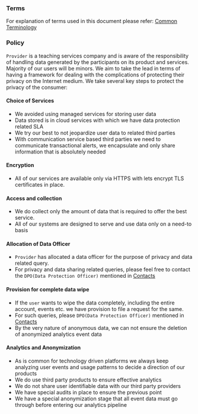 ### Terms
For explanation of terms used in this document please refer:
[Common Terminology](../common/terminology.md)

### Policy
`Provider` is a teaching services company and is aware of the responsibility of handling data generated by the
participants on its product and services. Majority of our users will be minors. We aim to take the lead in terms of having
a framework for dealing with the complications of protecting their privacy on the Internet medium. 
We take several key steps to protect the privacy of the consumer:

#### Choice of Services
* We avoided using managed services for storing user data
* Data stored is in cloud services with which we have data protection related SLA
* We try our best to not jeopardize user data to related third parties
* With communication service based third parties we need to communicate transactional alerts, we encapsulate and only share information that is absolutely needed 

#### Encryption
* All of our services are available only via HTTPS with lets encrypt TLS certificates in place.

#### Access and collection
* We do collect only the amount of data that is required to offer the best service.
* All of our systems are designed to serve and use data only on a need-to basis

#### Allocation of Data Officer
* `Provider` has allocated a data officer for the purpose of privacy and data related query.
* For privacy and data sharing related queries, please feel free to contact the `DPO(Data Protection Officer)` mentioned in [Contacts](../common/contact.md)

#### Provision for complete data wipe
* If the `user` wants to wipe the data completely, including the entire account, events etc. we have provision to file a request for the same.
* For such queries, please `DPO(Data Protection Officer)` mentioned in [Contacts](../common/contact.md)
* By the very nature of anonymous data, we can not ensure the deletion of anonymized analytics event data

#### Analytics and Anonymization
* As is common for technology driven platforms we always keep analyzing user events and usage patterns to decide a direction of our products
* We do use third party products to ensure effective analytics 
* We do not share user identifiable data with our third party providers
* We have special audits in place to ensure the previous point
* We have a special anonymization stage that all event data must go through before entering our analytics pipeline
